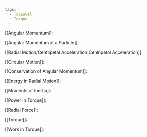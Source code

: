 ```yaml
---
tags:
  - TopLevel
  - Torque
---
```

[[Angular Momentum]]:

[[Angular Momentum of a Particle]]:

[[Radial Motion/Centripetal Acceleration|Centripetal Acceleration]]:

[[Circular Motion]]:

[[Conservation of Angular Momentum]]:

[[Energy in Radial Motion]]:

[[Moments of Inertia]]:

[[Power in Torque]]:

[[Radial Force]]:

[[Torque]]:

[[Work in Torque]]:

